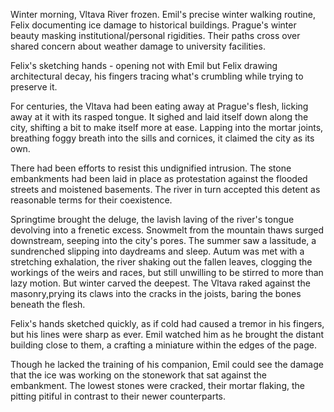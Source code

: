 Winter morning, Vltava River frozen. Emil's precise winter walking routine, Felix documenting ice damage to historical buildings. Prague's winter beauty masking institutional/personal rigidities. Their paths cross over shared concern about weather damage to university facilities.


Felix's sketching hands - opening not with Emil but Felix drawing architectural decay, his fingers tracing what's crumbling while trying to preserve it.


For centuries, the Vltava had been eating away at Prague's flesh, licking away at it with its rasped tongue. It sighed and laid itself down along the city, shifting a bit to make itself more at ease. Lapping into the mortar joints, breathing foggy breath into the sills and cornices, it claimed the city as its own. 

There had been efforts to resist this undignified intrusion. The stone embankments had been laid in place as protestation against the flooded streets and moistened basements. The river in turn accepted this detent as reasonable terms for their coexistence. 

Springtime brought the deluge, the lavish laving of the river's tongue devolving into a frenetic excess. Snowmelt from the mountain thaws surged downstream, seeping into the city's pores. The summer saw a lassitude, a sundrenched slipping into daydreams and sleep. 
Autum was met with a stretching exhalation, the river shaking out the fallen leaves, clogging the workings of the weirs and races, but still unwilling to be stirred to more than lazy motion. 
But winter carved the deepest. The Vltava raked against the masonry,prying its claws into the cracks in the joists, baring the bones beneath the flesh. 

Felix's hands sketched quickly, as if cold had caused a tremor in his fingers, but his lines were sharp as ever. Emil watched him as he brought the distant building close to them, a crafting a miniature within the edges of the page. 

Though he lacked the training of his companion, Emil could see the damage that the ice was working on the stonework that sat against the embankment. The lowest stones were cracked, their mortar flaking, the pitting pitiful in contrast to their newer counterparts. 
